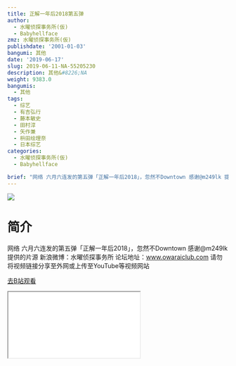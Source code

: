```yaml
---
title: 正解一年后2018第五弹
author:
  - 水曜侦探事务所(仮)
  - Babyhellface
zmz: 水曜侦探事务所(仮)
publishdate: '2001-01-03'
bangumi: 其他
date: '2019-06-17'
slug: 2019-06-11-NA-55205230
description: 其他&#8226;NA
weight: 9383.0
bangumis:
  - 其他
tags:
  - 综艺
  - 有吉弘行
  - 藤本敏史
  - 田村淳
  - 矢作兼
  - 枡田绘理奈
  - 日本综艺
categories:
  - 水曜侦探事务所(仮)
  - Babyhellface

brief: "网络 六月六连发的第五弹「正解一年后2018」，忽然不Downtown 感谢@m249lk 提供的片源 新浪微博：水曜侦探事务所 论坛地址：www.owaraiclub.com 请勿将视频链接分享至外网或上传至YouTube等视频网站"
---
```

![](https://raw.githubusercontent.com/tcgriffith/owaraisite/master/static/tmpimg/aacae410db6a758d995fa8f02a7474f0a28bca8f.jpg.480.jpg)
# 简介  
网络
六月六连发的第五弹「正解一年后2018」，忽然不Downtown
感谢@m249lk 提供的片源
新浪微博：水曜侦探事务所 论坛地址：www.owaraiclub.com
请勿将视频链接分享至外网或上传至YouTube等视频网站  

[去B站观看](https://www.bilibili.com/video/av55205230/)
<div class ="resp-container"><iframe class="testiframe" src="//player.bilibili.com/player.html?aid=55205230"", scrolling="no", allowfullscreen="true" > </iframe></div> 
